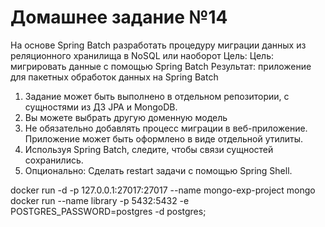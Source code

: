 # Домашнее задание №14
На основе Spring Batch разработать процедуру миграции данных из реляционного хранилища в NoSQL или наоборот
Цель: Цель: мигрировать данные с помощью Spring Batch Результат: приложение для пакетных обработок данных на Spring Batch
1. Задание может быть выполнено в отдельном репозитории, с сущностями из ДЗ JPA и MongoDB.
2. Вы можете выбрать другую доменную модель
3. Не обязательно добавлять процесс миграции в веб-приложение. Приложение может быть оформлено в виде отдельной утилиты.
3. Используя Spring Batch, следите, чтобы связи сущностей сохранились.
4. Опционально: Сделать restart задачи с помощью Spring Shell.

docker run -d -p 127.0.0.1:27017:27017 --name mongo-exp-project mongo
docker run --name library -p 5432:5432 -e POSTGRES_PASSWORD=postgres -d postgres;